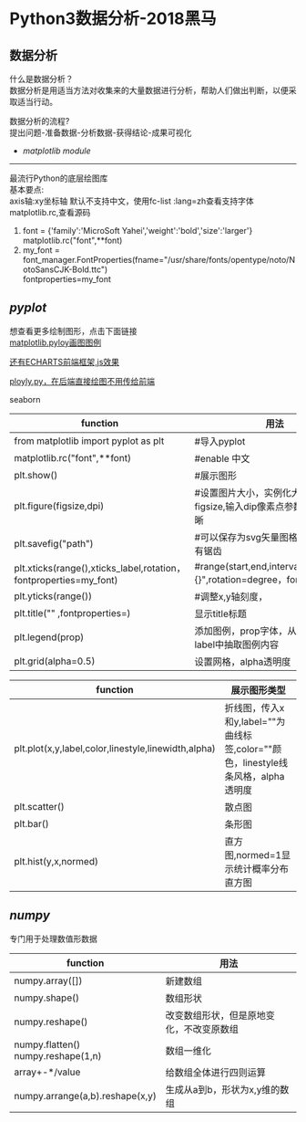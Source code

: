 Python3数据分析-2018黑马
=======================
数据分析
-------
什么是数据分析？<br>
数据分析是用适当方法对收集来的大量数据进行分析，帮助人们做出判断，以便采取适当行动。

数据分析的流程?<br>
提出问题-准备数据-分析数据-获得结论-成果可视化

* *matplotlib module*
----------------------
最流行Python的底层绘图库<br>
基本要点:<br>
axis轴:xy坐标轴
默认不支持中文，使用fc-list :lang=zh查看支持字体<br>
matplotlib.rc,查看源码<br>
1. font = {'family':'MicroSoft Yahei','weight':'bold','size':'larger'}<br>
   matplotlib.rc("font",**font)<br>
2. my_font = font_manager.FontProperties(fname="/usr/share/fonts/opentype/noto/NotoSansCJK-Bold.ttc") <br>
   fontproperties=my_font<br>

*pyplot*
---------
想查看更多绘制图形，点击下面链接<br>
[matplotlib.pyloy画图图例](https://matplotlib.org/gallery/)<br>

[还有ECHARTS前端框架,js效果](https://github.com/apache/incubator-echarts)<by>

[ployly.py，在后端直接绘图不用传给前端](https://plotly.ly/python/)<br>

seaborn<br>

function|用法
------|------
from matplotlib import pyplot as plt | #导入pyplot<br>
matplotlib.rc("font",**font)  |  #enable 中文<br>
plt.show()      |  #展示图形<br>
plt.figure(figsize,dpi)  | #设置图片大小，实例化大小参数figsize,输入dip像素点参数使图像更清晰 <br>
plt.savefig("path")      | #可以保存为svg矢量图格式，放大不会有锯齿 <br>
plt.xticks(range(),xticks_label,rotation，fontproperties=my_font)|  #range(start,end,interval),label"hello,{}",rotation=degree，font字体文件<br>
plt.yticks(range())    |    #调整x,y轴刻度， <br>
plt.title("" ,fontproperties=) | 显示title标题
plt.legend(prop) | 添加图例，prop字体，从plot函数的label中抽取图例内容
plt.grid(alpha=0.5)  | 设置网格，alpha透明度

function|展示图形类型
------|------
plt.plot(x,y,label,color,linestyle,linewidth,alpha)  |   折线图，传入x和y,label=""为曲线标签,color=""颜色，linestyle线条风格，alpha透明度<br>
plt.scatter()     |  散点图<br>
plt.bar()   |  条形图<br>
plt.hist(y,x,normed)  |  直方图,normed=1显示统计概率分布直方图<br>


*numpy*
---------
专门用于处理数值形数据

function|用法
------|------
numpy.array([])   |  新建数组
numpy.shape()  |  数组形状
numpy.reshape()   |  改变数组形状，但是原地变化，不改变原数组
numpy.flatten()<br>numpy.reshape(1,n)  |  数组一维化
array+-*/value |  给数组全体进行四则运算
numpy.arrange(a,b).reshape(x,y)  |  生成从a到b，形状为x,y维的数组
